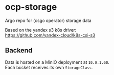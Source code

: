 # ocp-storage
Argo repo for (csgo operator) storage data

Based on the yandex s3 k8s driver:  
https://github.com/yandex-cloud/k8s-csi-s3

## Backend
Data is hosted on a MinIO deployment at `10.0.1.60`.  
Each bucket receives its own `StorageClass`.